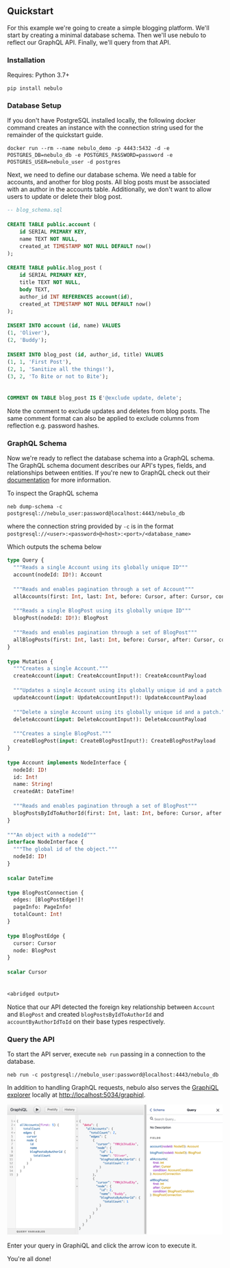 ## Quickstart

For this example we're going to create a simple blogging platform. We'll start by creating a minimal database schema. Then we'll use nebulo to reflect our GraphQL API. Finally, we'll query from that API.

### Installation

Requires: Python 3.7+

```shell
pip install nebulo
```

### Database Setup

If you don't have PostgreSQL installed locally, the following docker command creates an instance with the connection string used for the remainder of the quickstart guide.

```shell
docker run --rm --name nebulo_demo -p 4443:5432 -d -e POSTGRES_DB=nebulo_db -e POSTGRES_PASSWORD=password -e POSTGRES_USER=nebulo_user -d postgres
```

Next, we need to define our database schema. We need a table for accounts, and another for blog posts. All blog posts must be associated with an author in the accounts table. Additionally, we don't want to allow users to update or delete their blog post.

```sql
-- blog_schema.sql

CREATE TABLE public.account (
    id SERIAL PRIMARY KEY,
    name TEXT NOT NULL,
    created_at TIMESTAMP NOT NULL DEFAULT now()
);

CREATE TABLE public.blog_post (
    id SERIAL PRIMARY KEY,
    title TEXT NOT NULL,
    body TEXT,
    author_id INT REFERENCES account(id),
    created_at TIMESTAMP NOT NULL DEFAULT now()
);

INSERT INTO account (id, name) VALUES
(1, 'Oliver'),
(2, 'Buddy');

INSERT INTO blog_post (id, author_id, title) VALUES
(1, 1, 'First Post'),
(2, 1, 'Sanitize all the things!'),
(3, 2, 'To Bite or not to Bite');


COMMENT ON TABLE blog_post IS E'@exclude update, delete';
```

Note the comment to exclude updates and deletes from blog posts. The same comment format can also be applied to exclude columns from reflection e.g. password hashes.

### GraphQL Schema

Now we're ready to reflect the database schema into a GraphQL schema. The GraphQL schema document describes our API's types, fields, and relationships between entities. If you're new to GraphQL check out their [documentation](https://graphql.org/learn/) for more information.

To inspect the GraphQL schema
```shell
neb dump-schema -c postgresql://nebulo_user:password@localhost:4443/nebulo_db
```
where the connection string provided by `-c` is in the format `postgresql://<user>:<password>@<host>:<port>/<database_name>`

Which outputs the schema below

```graphql
type Query {
  """Reads a single Account using its globally unique ID"""
  account(nodeId: ID!): Account

  """Reads and enables pagination through a set of Account"""
  allAccounts(first: Int, last: Int, before: Cursor, after: Cursor, condition: accountCondition): AccountConnection

  """Reads a single BlogPost using its globally unique ID"""
  blogPost(nodeId: ID!): BlogPost

  """Reads and enables pagination through a set of BlogPost"""
  allBlogPosts(first: Int, last: Int, before: Cursor, after: Cursor, condition: blogPostCondition): BlogPostConnection
}

type Mutation {
  """Creates a single Account."""
  createAccount(input: CreateAccountInput!): CreateAccountPayload

  """Updates a single Account using its globally unique id and a patch."""
  updateAccount(input: UpdateAccountInput!): UpdateAccountPayload

  """Delete a single Account using its globally unique id and a patch."""
  deleteAccount(input: DeleteAccountInput!): DeleteAccountPayload

  """Creates a single BlogPost."""
  createBlogPost(input: CreateBlogPostInput!): CreateBlogPostPayload
}

type Account implements NodeInterface {
  nodeId: ID!
  id: Int!
  name: String!
  createdAt: DateTime!

  """Reads and enables pagination through a set of BlogPost"""
  blogPostsByIdToAuthorId(first: Int, last: Int, before: Cursor, after: Cursor, condition: blogPostCondition): BlogPostConnection!
}

"""An object with a nodeId"""
interface NodeInterface {
  """The global id of the object."""
  nodeId: ID!
}

scalar DateTime

type BlogPostConnection {
  edges: [BlogPostEdge!]!
  pageInfo: PageInfo!
  totalCount: Int!
}

type BlogPostEdge {
  cursor: Cursor
  node: BlogPost
}

scalar Cursor


<abridged output>
```

Notice that our API detected the foreign key relationship between `Account` and `BlogPost` and created `blogPostsByIdToAuthorId` and `accountByAuthorIdToId` on their base types respectively.


### Query the API

To start the API server, execute `neb run` passing in a connection to the database.

```shell
neb run -c postgresql://nebulo_user:password@localhost:4443/nebulo_db
```

In addition to handling GraphQL requests, nebulo also serves the [GraphiQL explorer](https://github.com/graphql/graphiql) locally at [http://localhost:5034/graphiql](http://localhost:5034/graphiql).


![graphiql image](images/graphiql.png)

Enter your query in GraphiQL and click the arrow icon to execute it.

You're all done!
